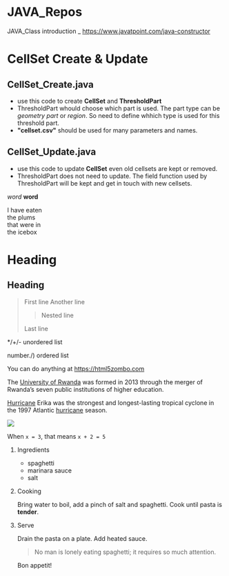 # JAVA_Repos
JAVA_Class introduction _ https://www.javatpoint.com/java-constructor

# CellSet Create & Update
## CellSet_Create.java
* use this code to create **CellSet** and **ThresholdPart**
* ThresholdPart whould choose which part is used. The part type can be *geometry part* or *region*. So need to define whhich type is used for this threshold part.
* **"cellset.csv"** should be used for many parameters and names.
## CellSet_Update.java
* use this code to update **CellSet** even old cellsets are kept or removed.
* ThresholdPart does not need to update. The field function used by ThresholdPart will be kept and get in touch with new cellsets. 

*word*
**word**

I have eaten\
the plums\
that were in\
the icebox

# Heading
## Heading

> First line
> Another line
>
> >Nested line
>
> Last line

*/+/- unordered list 

number./) ordered list

You can do anything at 
<https://html5zombo.com>

The [University of Rwanda](http://www.ur.ac.rw) was formed in 2013 through the merger of Rwanda’s seven public institutions of higher education.

[Hurricane][1] Erika was the strongest and longest-lasting tropical cyclone in the 1997 Atlantic [hurricane][1] season.

[1]:https://w.wiki/qYn

![](https://commonmark.org/help/images/favicon.png)

When `x = 3`, that means `x + 2 = 5`

1. Ingredients

    - spaghetti
    - marinara sauce
    - salt

2. Cooking

    Bring water to boil, add a pinch of salt and spaghetti. Cook until pasta is **tender**.

3. Serve

    Drain the pasta on a plate. Add heated sauce. 

    > No man is lonely eating spaghetti; it requires so much attention.

    Bon appetit!

   
